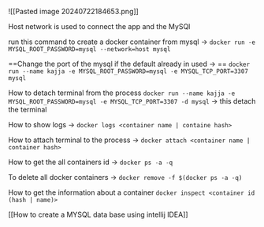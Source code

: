![[Pasted image 20240722184653.png]]

Host network is used to connect the app and the MySQl 

run this command to create a docker container from mysql -> 
`docker run -e MYSQL_ROOT_PASSWORD=mysql --network=host mysql`

==Change the port of the mysql if the default already in used -> ==
`docker run --name kajja -e MYSQL_ROOT_PASSWORD=mysql -e MYSQL_TCP_PORT=3307 mysql`

How to detach terminal from the process
`docker run --name kajja -e MYSQL_ROOT_PASSWORD=mysql -e MYSQL_TCP_PORT=3307 -d mysql` -> 
this detach the terminal 

How to show logs -> 
`docker logs <container name | containe hash>`

How to attach terminal to the process -> 
`docker attach <container name | container hash>`

How to get the all containers id -> 
`docker ps -a -q`

To delete all docker containers  -> 
`docker remove -f $(docker ps -a -q)`

How to  get the information about a container 
`docker inspect <container id (hash | name)>`

[[How to create a MYSQL data base using intellij IDEA]]
